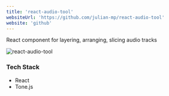 ```yaml
---
title: 'react-audio-tool'
websiteUrl: 'https://github.com/julian-mp/react-audio-tool'
website: 'github'
---
```


React component for layering, arranging, slicing audio tracks

![react-audio-tool](https://github.com/julian-aimusic/react-audio-tool/raw/master/example.gif)

### Tech Stack

- React
- Tone.js
